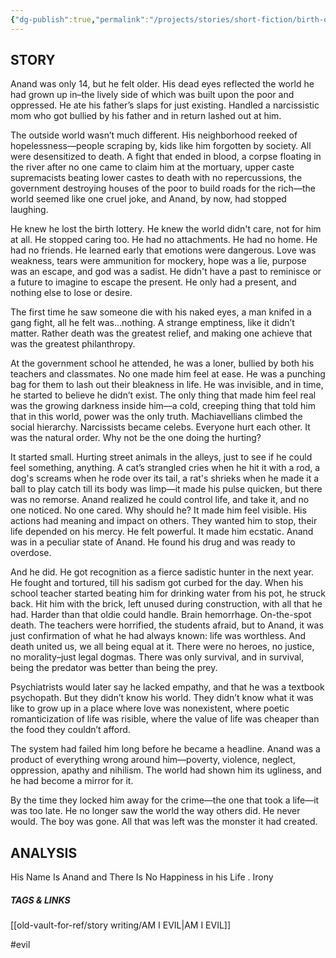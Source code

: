 ```yaml
---
{"dg-publish":true,"permalink":"/projects/stories/short-fiction/birth-of-a-pyschopath/","noteIcon":"","created":"2025-03-01T20:42:38.200+05:30","updated":"2025-03-01T20:59:45.081+05:30"}
---
```


## STORY

Anand was only 14, but he felt older. His dead eyes reflected the world he had grown up in–the lively side of which was built upon the poor and oppressed. 
He ate his father’s slaps for just existing. Handled a narcissistic mom who got bullied by his father and in return lashed out at him. 

The outside world wasn’t much different. His neighborhood reeked of hopelessness—people scraping by, kids like him forgotten by society. All were desensitized to death. A fight that ended in blood, a corpse floating in the river after no one came to claim him at the mortuary, upper caste supremacists beating lower castes to death with no repercussions, the government destroying houses of the poor to build roads for the rich—the world seemed like one cruel joke, and Anand, by now, had stopped laughing. 

He knew he lost the birth lottery. He knew the world didn't care, not for him at all. He stopped caring too. He had no attachments. He had no home. He had no friends. He learned early that emotions were dangerous. Love was weakness, tears were ammunition for mockery, hope was a lie, purpose was an escape, and god was a sadist. He didn't have a past to reminisce or a future to imagine to escape the present. He only had a present, and nothing else to lose or desire. 

The first time he saw someone die with his naked eyes, a man knifed in a gang fight, all he felt was…nothing. A strange emptiness, like it didn’t matter. Rather death was the greatest relief, and making one achieve that was the greatest philanthropy.

At the government school he attended, he was a loner, bullied by both his teachers and classmates. No one made him feel at ease. He was a punching bag for them to lash out their bleakness in life. He was invisible, and in time, he started to believe he didn’t exist. The only thing that made him feel real was the growing darkness inside him—a cold, creeping thing that told him that in this world, power was the only truth. Machiavellians climbed the social hierarchy. Narcissists became celebs. Everyone hurt each other. It was the natural order. Why not be the one doing the hurting?

It started small. Hurting street animals in the alleys, just to see if he could feel something, anything. A cat’s strangled cries when he hit it with a rod, a dog's screams when he rode over its tail, a rat's shrieks when he made it a ball to play catch till its body was limp—it made his pulse quicken, but there was no remorse. Anand realized he could control life, and take it, and no one noticed. No one cared. Why should he?
It made him feel visible. His actions had meaning and impact on others. They wanted him to stop, their life depended on his mercy. He felt powerful. It made him ecstatic. Anand was in a peculiar state of Anand. He found his drug and was ready to overdose.

And he did.
He got recognition as a fierce sadistic hunter in the next year. He fought and tortured, till his sadism got curbed for the day. 
When his school teacher started beating him for drinking water from his pot, he struck back. Hit him with the brick, left unused during construction, with all that he had. Harder than that oldie could handle. Brain hemorrhage. On-the-spot death. The teachers were horrified, the students afraid, but to Anand, it was just confirmation of what he had always known: life was worthless. And death united us, we all being equal at it. 
There were no heroes, no justice, no morality–just legal dogmas. There was only survival, and in survival, being the predator was better than being the prey.

Psychiatrists would later say he lacked empathy, and that he was a textbook psychopath. But they didn’t know his world. They didn’t know what it was like to grow up in a place where love was nonexistent, where poetic romanticization of life was risible, where the value of life was cheaper than the food they couldn’t afford.

The system had failed him long before he became a headline. Anand was a product of everything wrong around him—poverty, violence, neglect, oppression, apathy and nihilism. The world had shown him its ugliness, and he had become a mirror for it. 

By the time they locked him away for the crime—the one that took a life—it was too late. He no longer saw the world the way others did. He never would. The boy was gone. All that was left was the monster it had created.


## ANALYSIS
His Name Is Anand and There Is No Happiness in his Life .
Irony



##### TAGS & LINKS
[[old-vault-for-ref/story writing/AM I EVIL\|AM I EVIL]]

#evil
